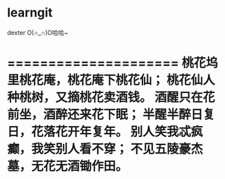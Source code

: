# learngit
dexter O(∩_∩)O哈哈~

=====================
桃花坞里桃花庵，桃花庵下桃花仙；
桃花仙人种桃树，又摘桃花卖酒钱。
酒醒只在花前坐，酒醉还来花下眠；
半醒半醉日复日，花落花开年复年。
别人笑我忒疯癫，我笑别人看不穿；
不见五陵豪杰墓，无花无酒锄作田。
=====================